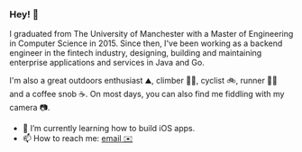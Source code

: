 ### Hey! 👋

I graduated from The University of Manchester with a Master of Engineering in Computer Science in 2015. Since then, I've been working as a backend engineer in the fintech industry, designing, building and maintaining enterprise applications and services in Java and Go.

I'm also a great outdoors enthusiast ⛰, climber 🧗‍♂️, cyclist 🚲, runner 🏃‍♂️ and a coffee snob ☕️. On most days, you can also find me fiddling with my camera 📷.

- 📖 I’m currently learning how to build iOS apps.
- 📫 How to reach me: [email ✉️](mailto:bgguna@icloud.com)
